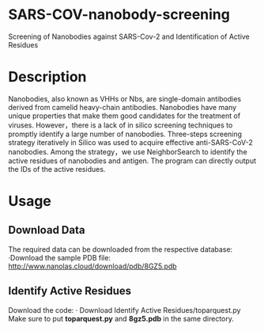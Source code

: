 # SARS-COV-nanobody-screening
Screening of Nanobodies against SARS-Cov-2 and Identification of Active Residues
# Description
Nanobodies, also known as VHHs or Nbs, are single-domain antibodies derived from camelid heavy-chain antibodies. Nanobodies have many unique properties that make them good candidates for the treatment of viruses. However，there is a lack of in silico screening techniques to promptly identify a large number of nanobodies. Three-steps screening strategy iteratively in Silico was used to acquire effective anti-SARS-CoV-2 nanobodies. Among the strategy，we use NeighborSearch to identify the active residues of nanobodies and antigen. The program can directly output the IDs of the active residues.
# Usage
  ## Download Data
   The required data can be downloaded from the respective database:
      ·Download the sample PDB file: http://www.nanolas.cloud/download/pdb/8GZ5.pdb   
   
  ## Identify Active Residues
   Download the code: 
      · Download Identify Active Residues/toparquest.py
   Make sure to put **toparquest.py** and **8gz5.pdb** in the same directory.
    
    
